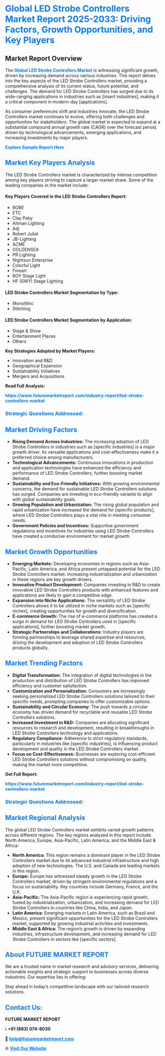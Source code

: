<h1 style="color: #007BFF;">Global LED Strobe Controllers Market Report 2025-2033: Driving Factors, Growth Opportunities, and Key Players</h1>

<section id="overview">
<h2>Market Report Overview</h2>
<p>The <a href="https://www.futuremarketreport.com/industry-report/led-strobe-controllers-market" style="color: #007BFF; text-decoration: none;"><strong>Global LED Strobe Controllers Market</strong></a> is witnessing significant growth, driven by increasing demand across various industries. This report delves into the key aspects of the LED Strobe Controllers market, providing a comprehensive analysis of its current status, future potential, and challenges. The demand for LED Strobe Controllers has surged due to its wide-ranging applications in industries such as [insert industries], making it a critical component in modern-day [applications].</p>
<p>As consumer preferences shift and industries innovate, the LED Strobe Controllers market continues to evolve, offering both challenges and opportunities for stakeholders. The global market is expected to expand at a substantial compound annual growth rate (CAGR) over the forecast period, driven by technological advancements, emerging applications, and increasing investments by major players.</p>
</section>

<section id="overview">
<p><a href="https://www.futuremarketreport.com/request-sample/reportId=37387" style="color: #007BFF; text-decoration: none;"><strong>Explore Sample Report Here</strong></a></p>
</section>

<section id="key-players">
<h2 style="color: #007BFF;">Market Key Players Analysis</h2>
<p>The LED Strobe Controllers market is characterized by intense competition among key players striving to capture a larger market share. Some of the leading companies in the market include:</p>
<h4>Key Players Covered in the LED Strobe Controllers Report:</h4>
<ul><li>ROBE</li><li>ETC</li><li>Clay Paky</li><li>Altman Lighting</li><li>Adj</li><li>Robert Juliat</li><li>JB-Lighting</li><li>ACME</li><li>GOLDENSEA</li><li>PR Lighting</li><li>Nightsun Enterprise</li><li>Colorful Light</li><li>Fineart</li><li>ROY Stage Light</li><li>HF (SWY) Stage Lighting</li></ul>
<h4>LED Strobe Controllers Market Segmentation by Type:</h4>
<ul><li>Monolithic</li><li>Stitching</li></ul>

<h4>LED Strobe Controllers Market Segmentation by Application:</h4>
<ul><li>Stage &amp; Show</li><li>Entertainment Places</li><li>Others</li></ul>
<p><strong>Key Strategies Adopted by Market Players:</strong></p>
<ul>
<li>Innovation and R&D</li>
<li>Geographical Expansion</li>
<li>Sustainability Initiatives</li>
<li>Mergers and Acquisitions</li>
</ul>
</section>

<section>
<p><strong>Read Full Analysis: </strong></p><a href="https://www.futuremarketreport.com/industry-report/led-strobe-controllers-market" style="color: #007BFF; text-decoration: none;"><strong>https://www.futuremarketreport.com/industry-report/led-strobe-controllers-market</strong></a>
<h3 style="color: #007BFF;">Strategic Questions Addressed:</h3>
</section>

<section id="driving-factors">
<h2 style="color: #007BFF;">Market Driving Factors</h2>
<ul>
<li><strong>Rising Demand Across Industries:</strong> The increasing adoption of LED Strobe Controllers in industries such as [specific industries] is a major growth driver. Its versatile applications and cost-effectiveness make it a preferred choice among manufacturers.</li>
<li><strong>Technological Advancements:</strong> Continuous innovations in production and application technologies have enhanced the efficiency and performance of LED Strobe Controllers, further boosting market demand.</li>
<li><strong>Sustainability and Eco-Friendly Initiatives:</strong> With growing environmental concerns, the demand for sustainable LED Strobe Controllers solutions has surged. Companies are investing in eco-friendly variants to align with global sustainability goals.</li>
<li><strong>Growing Population and Urbanization:</strong> The rising global population and rapid urbanization have increased the demand for [specific products], where LED Strobe Controllers plays a vital role in meeting consumer needs.</li>
<li><strong>Government Policies and Incentives:</strong> Supportive government regulations and incentives for industries using LED Strobe Controllers have created a conducive environment for market growth.</li>
</ul>
</section>

<section id="growth-opportunities">
<h2 style="color: #007BFF;">Market Growth Opportunities</h2>
<ul>
<li><strong>Emerging Markets:</strong> Developing economies in regions such as Asia-Pacific, Latin America, and Africa present untapped potential for the LED Strobe Controllers market. Increasing industrialization and urbanization in these regions are key growth drivers.</li>
<li><strong>Innovative Product Development:</strong> Companies investing in R&D to create innovative LED Strobe Controllers products with enhanced features and applications are likely to gain a competitive edge.</li>
<li><strong>Expansion into Niche Applications:</strong> The versatility of LED Strobe Controllers allows it to be utilized in niche markets such as [specific niches], creating opportunities for growth and diversification.</li>
<li><strong>E-commerce Growth:</strong> The rise of e-commerce platforms has created a surge in demand for LED Strobe Controllers used in [specific applications], further boosting market growth.</li>
<li><strong>Strategic Partnerships and Collaborations:</strong> Industry players are forming partnerships to leverage shared expertise and resources, driving the development and adoption of LED Strobe Controllers products globally.</li>
</ul>
</section>

<section id="trending-factors">
<h2 style="color: #007BFF;">Market Trending Factors</h2>
<ul>
<li><strong>Digital Transformation:</strong> The integration of digital technologies in the production and distribution of LED Strobe Controllers has improved efficiency and customer satisfaction.</li>
<li><strong>Customization and Personalization:</strong> Consumers are increasingly seeking personalized LED Strobe Controllers solutions tailored to their specific needs, prompting companies to offer customizable options.</li>
<li><strong>Sustainability and Circular Economy:</strong> The push towards a circular economy has driven demand for recyclable and reusable LED Strobe Controllers solutions.</li>
<li><strong>Increased Investment in R&D:</strong> Companies are allocating significant resources to research and development, resulting in breakthroughs in LED Strobe Controllers technology and applications.</li>
<li><strong>Regulatory Compliance:</strong> Adherence to strict regulatory standards, particularly in industries like [specific industries], is influencing product development and quality in the LED Strobe Controllers market.</li>
<li><strong>Focus on Cost-Effectiveness:</strong> Businesses are exploring cost-efficient LED Strobe Controllers solutions without compromising on quality, making the market more competitive.</li>
</ul>
</section>

<section>
<p><strong>Get Full Report: </strong></p><a href="https://www.futuremarketreport.com/industry-report/led-strobe-controllers-market" style="color: #007BFF; text-decoration: none;"><strong>https://www.futuremarketreport.com/industry-report/led-strobe-controllers-market</strong></a>
<h3 style="color: #007BFF;">Strategic Questions Addressed:</h3>
</section>


<section id="regional-analysis">
<h2 style="color: #007BFF;">Market Regional Analysis</h2>
<p>The global LED Strobe Controllers market exhibits varied growth patterns across different regions. The key regions analyzed in this report include North America, Europe, Asia-Pacific, Latin America, and the Middle East & Africa:</p>
<ul>
<li><strong>North America:</strong> This region remains a dominant player in the LED Strobe Controllers market due to its advanced industrial infrastructure and high adoption of new technologies. The U.S. and Canada are leading markets in this region.</li>
<li><strong>Europe:</strong> Europe has witnessed steady growth in the LED Strobe Controllers market, driven by stringent environmental regulations and a focus on sustainability. Key countries include Germany, France, and the U.K.</li>
<li><strong>Asia-Pacific:</strong> The Asia-Pacific region is experiencing rapid growth, fueled by industrialization, urbanization, and increasing demand for LED Strobe Controllers in countries like China, India, and Japan.</li>
<li><strong>Latin America:</strong> Emerging markets in Latin America, such as Brazil and Mexico, present significant opportunities for the LED Strobe Controllers market, supported by growing industrial activities and investments.</li>
<li><strong>Middle East & Africa:</strong> The region’s growth is driven by expanding industries, infrastructure development, and increasing demand for LED Strobe Controllers in sectors like [specific sectors].</li>
</ul>
</section>

<footer>
<h2 style="color: #007BFF;">About FUTURE MARKET REPORT</h2>
<p>We are a trusted name in market research and advisory services, delivering actionable insights and strategic support to businesses across diverse industries. Our expertise lies in offering:</p>

<p>Stay ahead in today’s competitive landscape with our tailored research solutions.</p>

<h2 style="color: #007BFF;">Contact Us:</h2>
<p><strong>FUTURE MARKET REPORT</strong></p>
<p>📞 <strong>+91 (883) 074-8030</strong></p>
<p>📧 <strong><a href="mailto:help@futuremarketreport.com" style="color: #007BFF;">help@futuremarketreport.com</a></strong></p>
<p>🌐 <strong><a href="https://www.futuremarketreport.com/" style="color: #007BFF;">Visit Our Website</a></strong></p>
</footer>